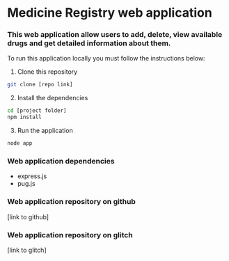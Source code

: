 # Medicine Registry web application

### This web application allow users to add, delete, view available drugs and get detailed information about them.

To run this application locally you must follow the instructions below:

1. Clone this repository
```bash
git clone [repo link]
```

2. Install the dependencies
```bash
cd [project folder]
npm install
```

3. Run the application
```bash
node app
```

### Web application dependencies
- express.js
- pug.js

### Web application repository on github
[link to github]

### Web application repository on glitch
[link to glitch]